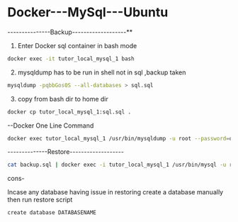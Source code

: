 # Docker---MySql---Ubuntu

---------------Backup-------------------**

1. Enter Docker sql container in bash mode
```bash
docker exec -it tutor_local_mysql_1 bash
```
2. mysqldump has to be run in shell not in sql ,backup taken 
```bash
mysqldump -pqbbGos0S --all-databases > sql.sql
```
3. copy from bash dir to home dir 
```bash
docker cp tutor_local_mysql_1:sql.sql . 
```

--Docker One Line Command
```bash
docker exec tutor_local_mysql_1 /usr/bin/mysqldump -u root --password=qbbGos0S --all-databases > backup.sql
```
--------------Restore-------------------
```bash
cat backup.sql | docker exec -i tutor_local_mysql_1 /usr/bin/mysql -u root --password=qbbGos0S --all-databases
```

cons- 

Incase any database having issue in restoring create a database manually then run restore script 
```bash
create database DATABASENAME
```

